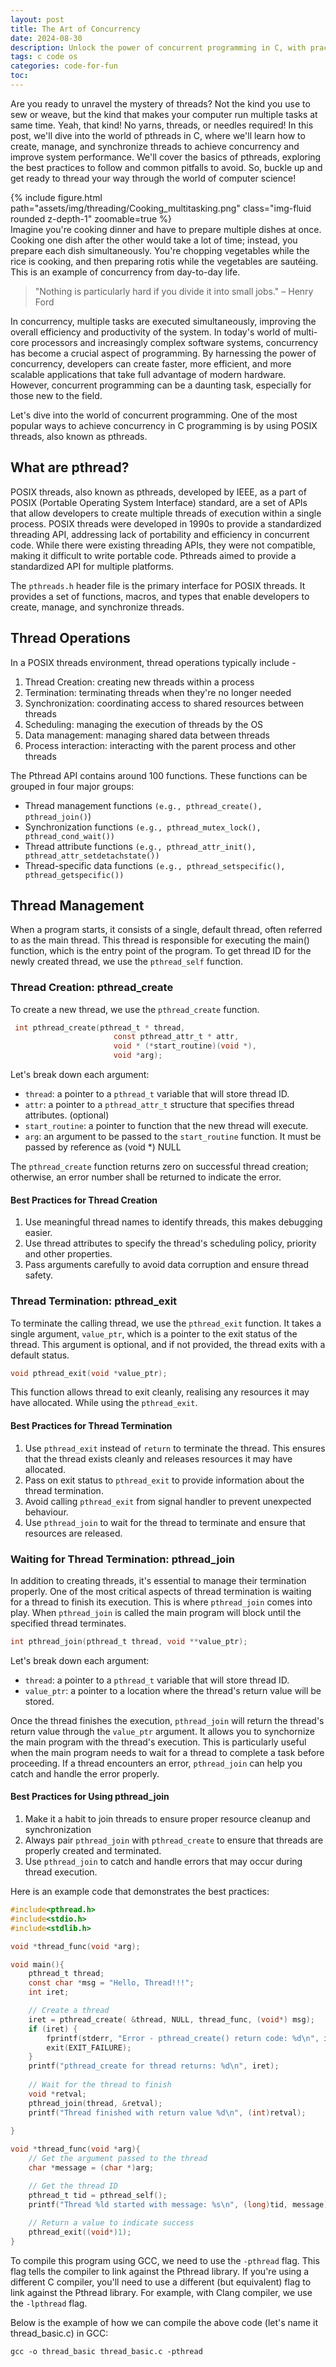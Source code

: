 ```yaml
---
layout: post
title: The Art of Concurrency
date: 2024-08-30
description: Unlock the power of concurrent programming in C, with practical examples using pthreads library
tags: c code os
categories: code-for-fun
toc:
---
```


Are you ready to unravel the mystery of threads? Not the kind you use to sew or weave, but the kind that makes your computer run multiple tasks at same time. Yeah, that kind! No yarns, threads, or needles required!
In this post, we'll dive into the world of pthreads in C, where we'll learn how to create, manage, and synchronize threads to achieve concurrency and improve system performance. We'll cover the basics of pthreads, exploring the best practices to follow and common pitfalls to avoid. So, buckle up and get ready to thread your way through the world of computer science!


<div class="row mt-3">
    <div class="col-sm mt-3 mt-md-0">
        {% include figure.html path="assets/img/threading/Cooking_multitasking.png" class="img-fluid rounded z-depth-1" zoomable=true %}
    </div>
</div>
Imagine you're cooking dinner and have to prepare multiple dishes at once. Cooking one dish after the other would take a lot of time; instead, you prepare each dish simultaneously. You're chopping vegetables while the rice is cooking, and then preparing rotis while the vegetables are sautéing. This is an example of concurrency from day-to-day life.

<blockquote>
"Nothing is particularly hard if you divide it into small jobs." – Henry Ford
</blockquote>
In concurrency, multiple tasks are executed simultaneously, improving the overall efficiency and productivity of the system. In today's world of multi-core processors and increasingly complex software systems, concurrency has become a crucial aspect of programming. By harnessing the power of concurrency, developers can create faster, more efficient, and more scalable applications that take full advantage of modern hardware. However, concurrent programming can be a daunting task, especially for those new to the field.

Let's dive into the world of concurrent programming. One of the most popular ways to achieve concurrency in C programming is by using POSIX threads, also known as pthreads.

## What are pthread?
POSIX threads, also known as pthreads, developed by IEEE, as a part of POSIX (Portable Operating System Interface) standard, are a set of APIs that allow developers to create multiple threads of execution within a single process. 
POSIX threads were developed in 1990s to provide a standardized threading API, addressing lack of portability and efficiency in concurrent code. While there were existing threading APIs, they were not compatible, making it difficult to write portable code. Pthreads aimed to provide a standardized API for multiple platforms.

The `pthreads.h` header file is the primary interface for POSIX threads. It provides a set of functions, macros, and types that enable developers to create, manage, and synchronize threads.

## Thread Operations
In a POSIX threads environment, thread operations typically include -

1. Thread Creation: creating new threads within a process
2. Termination: terminating threads when they're no longer needed
3. Synchronization: coordinating access to shared resources between threads
4. Scheduling: managing the execution of threads by the OS
5.  Data management: managing shared data between threads
6.  Process interaction: interacting with the parent process and other threads


The Pthread API contains around 100 functions. These functions can be grouped in four major groups:

- Thread management functions `(e.g., pthread_create(), pthread_join()`)
- Synchronization functions `(e.g., pthread_mutex_lock(), pthread_cond_wait())`
- Thread attribute functions `(e.g., pthread_attr_init(), pthread_attr_setdetachstate())`
- Thread-specific data functions `(e.g., pthread_setspecific(), pthread_getspecific())`

## Thread Management
When a program starts, it consists of a single, default thread, often referred to as the main thread. This thread is responsible for executing the main() function, which is the entry point of the program.
To get thread ID for the newly created thread, we use the `pthread_self` function. 

### Thread Creation: pthread\_create

To create a new thread, we use the `pthread_create` function.
```c
 int pthread_create(pthread_t * thread, 
                       const pthread_attr_t * attr,
                       void * (*start_routine)(void *), 
                       void *arg);
```
Let's break down each argument:
- `thread`: a pointer to a `pthread_t` variable that will store thread ID.
- `attr`: a pointer to a `pthread_attr_t` structure that specifies thread attributes. (optional)
- `start_routine`: a pointer to function that the new thread will execute. 
- `arg`: an argument to be passed to the `start_routine` function. It must be passed by reference as (void \*) NULL

The `pthread_create` function returns zero on successful thread creation; otherwise, an error number shall be returned to indicate the error.

#### Best Practices for Thread Creation
1. Use meaningful thread names to identify threads, this makes debugging easier.
2. Use thread attributes to specify the thread's scheduling policy, priority and other properties.
3. Pass arguments carefully to avoid data corruption and ensure thread safety.

### Thread Termination: pthread\_exit

To terminate the calling thread, we use the `pthread_exit` function. It takes a single argument, `value_ptr`, which is a pointer to the exit status of the thread. This argument is optional, and if not provided, the thread exits with a default status.
```c
void pthread_exit(void *value_ptr);
```
This function allows thread to exit cleanly, realising any resources it may have allocated. While using the `pthread_exit`.

#### Best Practices for Thread Termination
1. Use `pthread_exit` instead of `return` to terminate the thread. This ensures that the thread exists cleanly and releases resources it may have allocated.
2. Pass on exit status to `pthread_exit` to provide information about the thread termination.
3. Avoid calling `pthread_exit` from signal handler to prevent unexpected behaviour.
4. Use `pthread_join` to wait for the thread to terminate and ensure that resources are released.

### Waiting for Thread Termination: pthread\_join
In addition to creating threads, it's essential to manage their termination properly. One of the most critical aspects of thread termination is waiting for a thread to finish its execution. This is where `pthread_join` comes into play. When `pthread_join` is called the main program will block until the specified thread terminates.
```c
int pthread_join(pthread_t thread, void **value_ptr);
```

Let's break down each argument:
- `thread`: a pointer to a `pthread_t` variable that will store thread ID.
- `value_ptr`: a pointer to a location where the thread's return value will be stored.

Once the thread finishes the execution, `pthread_join` will return the thread's return value through the `value_ptr` argument. It allows you to synchornize the main program with the thread's execution. This is particularly useful when the main program needs to wait for a thread to complete a task before proceeding.
If a thread encounters an error, `pthread_join` can help you catch and handle the error properly.

#### Best Practices for Using pthread\_join
1. Make it a habit to join threads to ensure proper resource cleanup and synchronization
2. Always pair `pthread_join` with `pthread_create` to ensure that threads are properly created and terminated.
3. Use `pthread_join` to catch and handle errors that may occur during thread execution.

Here is an example code that demonstrates the best practices:

```c
#include<pthread.h>
#include<stdio.h>
#include<stdlib.h>

void *thread_func(void *arg);

void main(){
    pthread_t thread;
    const char *msg = "Hello, Thread!!!";
    int iret;

    // Create a thread
    iret = pthread_create( &thread, NULL, thread_func, (void*) msg);
    if (iret) {
        fprintf(stderr, "Error - pthread_create() return code: %d\n", iret);
        exit(EXIT_FAILURE);
    }
    printf("pthread_create for thread returns: %d\n", iret);
    
    // Wait for the thread to finish
    void *retval;
    pthread_join(thread, &retval);
    printf("Thread finished with return value %d\n", (int)retval);
    
}

void *thread_func(void *arg){
    // Get the argument passed to the thread
    char *message = (char *)arg;

    // Get the thread ID
    pthread_t tid = pthread_self();
    printf("Thread %ld started with message: %s\n", (long)tid, message);
    
    // Return a value to indicate success
    pthread_exit((void*)1);
}
```

To compile this program using GCC, we need to use the `-pthread` flag. This flag tells the compiler to link against the Pthread library. If you're using a different C compiler, you'll need to use a different (but equivalent) flag to link against the Pthread library. For example, with Clang compiler, we use the `-lpthread` flag.

Below is the example of how we can compile the above code (let's name it thread\_basic.c) in GCC:
```
gcc -o thread_basic thread_basic.c -pthread
```
